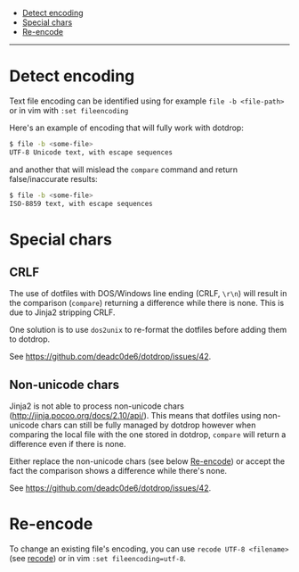 * [Detect encoding](#detect-encoding)
* [Special chars](#special-chars)
* [Re-encode](#re-encode)

---

# Detect encoding

Text file encoding can be identified using for example `file -b <file-path>` or in vim
with `:set fileencoding`

Here's an example of encoding that will fully work with dotdrop:
```bash
$ file -b <some-file>
UTF-8 Unicode text, with escape sequences
```

and another that will mislead the `compare` command and return false/inaccurate results:
```bash
$ file -b <some-file>
ISO-8859 text, with escape sequences
```

# Special chars

## CRLF

The use of dotfiles with DOS/Windows line ending (CRLF, `\r\n`) will result in
the comparison (`compare`) returning a difference while there is none.
This is due to Jinja2 stripping CRLF.

One solution is to use `dos2unix` to re-format the dotfiles before adding them                                                       to dotdrop.

See https://github.com/deadc0de6/dotdrop/issues/42.

## Non-unicode chars

Jinja2 is not able to process non-unicode chars (http://jinja.pocoo.org/docs/2.10/api/). This means that dotfiles using non-unicode chars can still be fully managed by dotdrop however when comparing the local file with the one stored in dotdrop, `compare` will return a difference even if there is none.

Either replace the non-unicode chars (see below [Re-encode](re-encode)) or accept the fact the comparison shows a difference while there's none.

See https://github.com/deadc0de6/dotdrop/issues/42.

# Re-encode

To change an existing file's encoding, you can use `recode UTF-8 <filename>` (see [recode](https://linux.die.net/man/1/recode)) or in vim `:set fileencoding=utf-8`.
